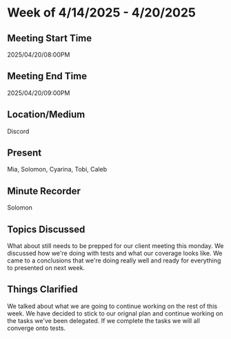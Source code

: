 # Week of 4/14/2025 - 4/20/2025

## Meeting Start Time

2025/04/20/08:00PM

## Meeting End Time

2025/04/20/09:00PM

## Location/Medium

Discord

## Present

Mia, Solomon, Cyarina, Tobi, Caleb

## Minute Recorder

Solomon

## Topics Discussed

What about still needs to be prepped for our client meeting this monday. We discussed how we're doing with tests and what our coverage looks like. We came to a conclusions that we're doing really well and ready for everything
to presented on next week.

## Things Clarified

We talked about what we are going to continue working on the rest of this week. We have decided to stick to our orignal plan and continue working on the tasks we've been delegated. If we complete the tasks we will all
converge onto tests.
